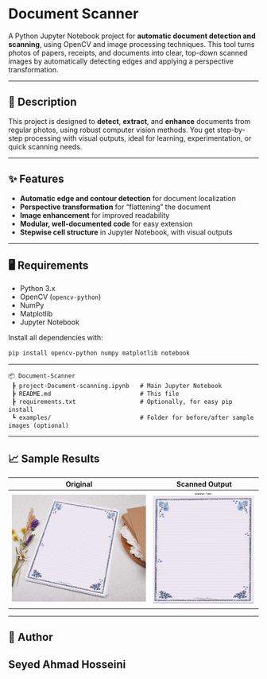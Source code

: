 # Document Scanner

A Python Jupyter Notebook project for **automatic document detection and scanning**, using OpenCV and image processing techniques. This tool turns photos of papers, receipts, and documents into clear, top-down scanned images by automatically detecting edges and applying a perspective transformation.

---

## 🚀 Description

This project is designed to **detect**, **extract**, and **enhance** documents from regular photos, using robust computer vision methods. You get step-by-step processing with visual outputs, ideal for learning, experimentation, or quick scanning needs.

---

## ✨ Features

- **Automatic edge and contour detection** for document localization
- **Perspective transformation** for “flattening” the document
- **Image enhancement** for improved readability
- **Modular, well-documented code** for easy extension
- **Stepwise cell structure** in Jupyter Notebook, with visual outputs

---

## 🖥️ Requirements

- Python 3.x
- OpenCV (`opencv-python`)
- NumPy
- Matplotlib
- Jupyter Notebook

Install all dependencies with:

```bash
pip install opencv-python numpy matplotlib notebook
```

---

```
📦 Document-Scanner
 ┣ project-Document-scanning.ipynb   # Main Jupyter Notebook
 ┣ README.md                         # This file
 ┣ requirements.txt                  # Optionally, for easy pip install
 ┗ examples/                         # Folder for before/after sample images (optional)
```

---
## 📈 Sample Results

| Original                         | Scanned Output               |
| -------------------------------- | ----------------------------|
| ![Original](examples/original.jpg)| ![Scanned](examples/scanned.png)|

---

## 👤 Author

**Seyed Ahmad Hosseini**  
---
